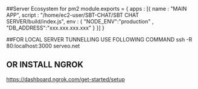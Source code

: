 
##Server Ecosystem for pm2
module.exports = {
  apps : [{
    name   : "MAIN APP",
    script : "/home/ec2-user/SBT-CHAT/SBT CHAT SERVER/build/index.js",
   env : { "NODE_ENV":"production" , "DB_ADDRESS":"xxx.xxx.xxx.xxx"  }
  }]
}


##FOR LOCAL SERVER TUNNELLING USE FOLLOWING COMMAND
ssh -R 80:localhost:3000 serveo.net

## OR INSTALL NGROK
https://dashboard.ngrok.com/get-started/setup